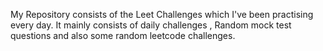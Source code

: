 My Repository consists of the Leet Challenges which I've been practising every day. It mainly consists of daily challenges , Random mock test questions and also some random leetcode challenges.
